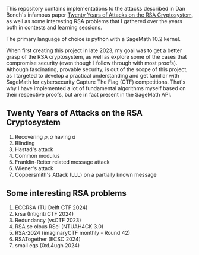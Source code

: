 
This repository contains implementations to the attacks described in Dan Boneh's infamous paper [Twenty Years of Attacks on the RSA Cryptosystem](https://crypto.stanford.edu/~dabo/papers/RSA-survey.pdf), as well as some interesting RSA problems that I gathered over the years both in contests and learning sessions. 


The primary language of choice is python with a SageMath 10.2 kernel.


When first creating this project in late 2023, my goal was to get a better grasp of the RSA cryptosystem, as well as explore some of the cases that compromise security (even though I follow through with most proofs). Although fascinating, provable security, is out of the scope of this project, as I targeted to develop a practical understanding and get familiar with SageMath for cybersecurity Capture The Flag (CTF) competitions. That's why I have implemented a lot of fundamental algorithms myself based on their respective proofs, but are in fact present in the SageMath API. 

## Twenty Years of Attacks on the RSA Cryptosystem

1. Recovering $p,q$ having $d$
2. Blinding
3. Hastad's attack
4. Common modulus
5. Franklin-Reiter related message attack
6. Wiener's attack
7. Coppersmith's Attack (LLL) on a partially known message

## Some interesting RSA problems

1. ECCRSA (TU Delft CTF 2024)
2. krsa (Intigriti CTF 2024)
3. Redundancy (vsCTF 2023)
4. RSA se olous RSei (NTUAH4CK 3.0)
5. RSA-2024 (imaginaryCTF monthly - Round 42)
6. RSATogether (ECSC 2024)
7. small eqs (0xL4ugh 2024)
